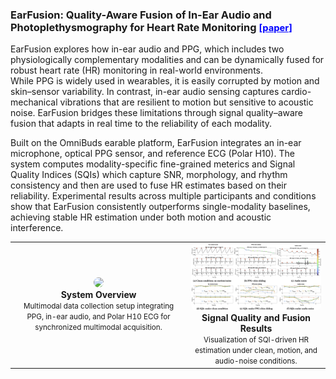 <h3 id="earfusion" short-label = "EarFusion: In-ear Sound- PPG"> EarFusion: Quality-Aware Fusion of In-Ear Audio and Photoplethysmography for Heart Rate Monitoring 
<a href="https://dl.acm.org/doi/10.1145/3737901.3768366" style="color: blue; font-size: 0.9em;">[paper]</a>
</h3>

EarFusion explores how in-ear audio and PPG, which includes two physiologically complementary modalities and can be dynamically fused for robust heart rate (HR) monitoring in real-world environments.  
While PPG is widely used in wearables, it is easily corrupted by motion and skin–sensor variability. In contrast, in-ear audio sensing captures cardio-mechanical vibrations that are resilient to motion but sensitive to acoustic noise. EarFusion bridges these limitations through signal quality–aware fusion that adapts in real time to the reliability of each modality.

Built on the OmniBuds earable platform, EarFusion integrates an in-ear microphone, optical PPG sensor, and reference ECG (Polar H10). The system computes modality-specific fine-grained meterics and Signal Quality Indices (SQIs) which capture SNR, morphology, and rhythm consistency and then are used to fuse HR estimates based on their reliability.
Experimental results across multiple participants and conditions show that EarFusion consistently outperforms single-modality baselines, achieving stable HR estimation under both motion and acoustic interference.

<table style="text-align:center; margin:auto;">
<tr>
  <td>
    <a href="/assets/paper_img/EarFusion/earFusion_system.png">
      <img src="/assets/paper_img/EarFusion/earFusion_system.png" style="width:28vw; border-radius:8px;"/>
    </a>
    <div><b>System Overview</b><br><small>Multimodal data collection setup integrating PPG, in-ear audio, and Polar H10 ECG for synchronized multimodal acquisition.</small></div>
  </td>
  <td>
    <a href="/assets/paper_img/EarFusion/earFusion_results.png">
      <img src="/assets/paper_img/EarFusion/earFusion_results.png" style="width:50vw; border-radius:8px;"/>
    </a>
    <div><b>Signal Quality and Fusion Results</b><br><small>Visualization of SQI-driven HR estimation under clean, motion, and audio-noise conditions.</small></div>
  </td>
</tr>
</table>
